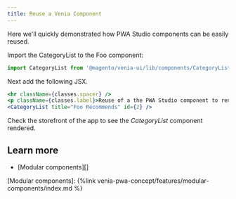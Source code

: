 ```yaml
---
title: Reuse a Venia Component
--- 
```


Here we'll quickly demonstrated how PWA Studio components can be easily reused.

Import the CategoryList to the Foo component:    

```javascript
import CategoryList from '@magento/venia-ui/lib/components/CategoryList';
```

Next add the following JSX.

```jsx
<hr className={classes.spacer} />
<p className={classes.label}>Reuse of a the PWA Studio component to render a category list:</p>
<CategoryList title="Foo Recommends" id={2} />
```

Check the storefront of the app to see the _CategoryList_ component rendered.

## Learn more

-   [Modular components][]

[Modular components]: {%link venia-pwa-concept/features/modular-components/index.md %}
